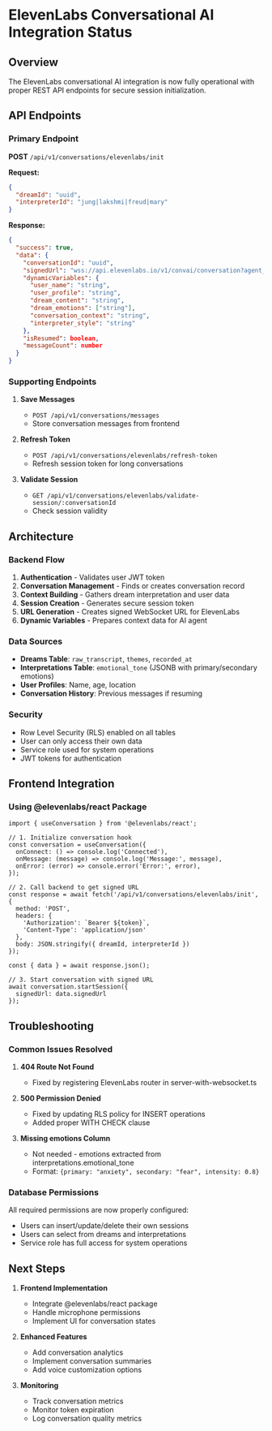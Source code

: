 # ElevenLabs Conversational AI Integration Status

## Overview
The ElevenLabs conversational AI integration is now fully operational with proper REST API endpoints for secure session initialization.

## API Endpoints

### Primary Endpoint
**POST** `/api/v1/conversations/elevenlabs/init`

**Request:**
```json
{
  "dreamId": "uuid",
  "interpreterId": "jung|lakshmi|freud|mary"
}
```

**Response:**
```json
{
  "success": true,
  "data": {
    "conversationId": "uuid",
    "signedUrl": "wss://api.elevenlabs.io/v1/convai/conversation?agent_id=...",
    "dynamicVariables": {
      "user_name": "string",
      "user_profile": "string",
      "dream_content": "string",
      "dream_emotions": ["string"],
      "conversation_context": "string",
      "interpreter_style": "string"
    },
    "isResumed": boolean,
    "messageCount": number
  }
}
```

### Supporting Endpoints

1. **Save Messages**
   - `POST /api/v1/conversations/messages`
   - Store conversation messages from frontend

2. **Refresh Token**
   - `POST /api/v1/conversations/elevenlabs/refresh-token`
   - Refresh session token for long conversations

3. **Validate Session**
   - `GET /api/v1/conversations/elevenlabs/validate-session/:conversationId`
   - Check session validity

## Architecture

### Backend Flow
1. **Authentication** - Validates user JWT token
2. **Conversation Management** - Finds or creates conversation record
3. **Context Building** - Gathers dream interpretation and user data
4. **Session Creation** - Generates secure session token
5. **URL Generation** - Creates signed WebSocket URL for ElevenLabs
6. **Dynamic Variables** - Prepares context data for AI agent

### Data Sources
- **Dreams Table**: `raw_transcript`, `themes`, `recorded_at`
- **Interpretations Table**: `emotional_tone` (JSONB with primary/secondary emotions)
- **User Profiles**: Name, age, location
- **Conversation History**: Previous messages if resuming

### Security
- Row Level Security (RLS) enabled on all tables
- User can only access their own data
- Service role used for system operations
- JWT tokens for authentication

## Frontend Integration

### Using @elevenlabs/react Package

```tsx
import { useConversation } from '@elevenlabs/react';

// 1. Initialize conversation hook
const conversation = useConversation({
  onConnect: () => console.log('Connected'),
  onMessage: (message) => console.log('Message:', message),
  onError: (error) => console.error('Error:', error),
});

// 2. Call backend to get signed URL
const response = await fetch('/api/v1/conversations/elevenlabs/init', {
  method: 'POST',
  headers: {
    'Authorization': `Bearer ${token}`,
    'Content-Type': 'application/json'
  },
  body: JSON.stringify({ dreamId, interpreterId })
});

const { data } = await response.json();

// 3. Start conversation with signed URL
await conversation.startSession({
  signedUrl: data.signedUrl
});
```

## Troubleshooting

### Common Issues Resolved

1. **404 Route Not Found**
   - Fixed by registering ElevenLabs router in server-with-websocket.ts

2. **500 Permission Denied**
   - Fixed by updating RLS policy for INSERT operations
   - Added proper WITH CHECK clause

3. **Missing emotions Column**
   - Not needed - emotions extracted from interpretations.emotional_tone
   - Format: `{primary: "anxiety", secondary: "fear", intensity: 0.8}`

### Database Permissions
All required permissions are now properly configured:
- Users can insert/update/delete their own sessions
- Users can select from dreams and interpretations
- Service role has full access for system operations

## Next Steps

1. **Frontend Implementation**
   - Integrate @elevenlabs/react package
   - Handle microphone permissions
   - Implement UI for conversation states

2. **Enhanced Features**
   - Add conversation analytics
   - Implement conversation summaries
   - Add voice customization options

3. **Monitoring**
   - Track conversation metrics
   - Monitor token expiration
   - Log conversation quality metrics
